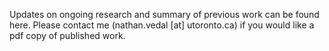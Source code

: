 
Updates on ongoing research and summary of previous work can be found here. Please contact me (nathan.vedal [at] utoronto.ca) if you would like a pdf copy of published work.
